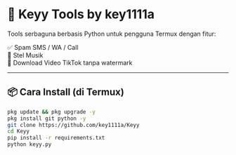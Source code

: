 # 🔑 Keyy Tools by key1111a

Tools serbaguna berbasis Python untuk pengguna Termux dengan fitur:

✅ Spam SMS / WA / Call  
🎵 Stel Musik  
🎥 Download Video TikTok tanpa watermark  

---

## 📦 Cara Install (di Termux)

```bash
pkg update && pkg upgrade -y
pkg install git python -y
git clone https://github.com/key1111a/Keyy
cd Keyy
pip install -r requirements.txt
python keyy.py
